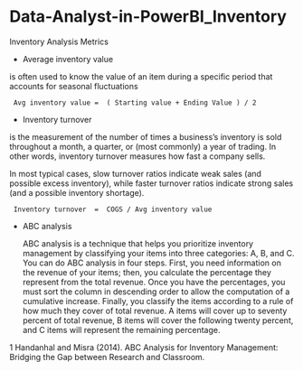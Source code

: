 # Data-Analyst-in-PowerBI_Inventory

Inventory Analysis Metrics 
+ Average inventory value
  
 is often used to know the value of an item during a specific period that accounts for seasonal fluctuations

     Avg inventory value =  ( Starting value + Ending Value ) / 2
+ Inventory turnover
  
is the measurement of the number of times a business’s inventory is sold throughout a month, a quarter, or (most commonly) a year of trading. In other words, inventory turnover measures how fast a company sells. 

In most typical cases, slow turnover ratios indicate weak sales (and possible excess inventory), while faster turnover ratios indicate strong sales (and a possible inventory shortage). 
 
     Inventory turnover  =  COGS / Avg inventory value
+ ABC analysis
  
  ABC analysis is a technique that helps you prioritize inventory management by classifying your items into three categories: A, B, and C. You can do ABC analysis in four steps. First, you need information on the revenue of your items; then, you calculate the percentage they represent from the total revenue. Once you have the percentages, you must sort the column in descending order to allow the computation of a cumulative increase. Finally, you classify the items according to a rule of how much they cover of total revenue. A items will cover up to seventy percent of total revenue, B items will cover the following twenty percent, and C items will represent the remaining percentage.

1 Handanhal and Misra (2014). ABC Analysis for Inventory Management: Bridging the Gap between Research and Classroom.
